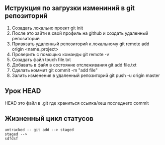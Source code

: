 ## Иструкция по загрузки измениний в git репозиторий
1. Созадать локально проект git init
2. После это зайти в свой профиль на github и создать удаленный репозиторий
3. Привязать удаленный репозиторий к локальному git remote add origin <name_project>
4. Проверить с помощью команды git remote -v
5. Созадать файл touch file.txt
6. Добавать в файл в состояние отслеживания git add file.txt
7. Сделать коммит git commit -m "add file"
8. Залить изменения в удаленный репозиторий  git push -u origin master

## Урок HEAD
HEAD это файл в .git где храниться ссылка/хеш последнего commit

## Жизненный цикл статусов
```aidl
untracked -- git add --> staged
staged -->
sdfdsf
```